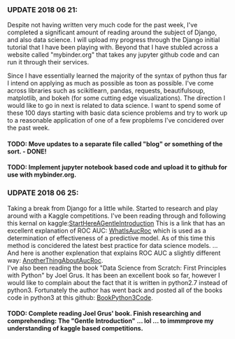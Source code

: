 ### UPDATE 2018 06 21:  
Despite not having written very much code for the past week, I've completed a significant amount of reading around the subject of Django, and also data science. I will upload my progress through the Django initial tutorial that I have been playing with. Beyond that I have stubled across a website called "mybinder.org" that takes any jupyter github code and can run it through their services. 

Since I have essentially learned the majority of the syntax of python thus far I intend on applying as much as possible as toon as possible. I've come across libraries such as scikitlearn, pandas, requests, beautifulsoup, matplotlib, and bokeh (for some cutting edge visualizations). The direction I would like to go in next is related to data science. I want to spend some of these 100 days starting with basic data science problems and try to work up to a reasonable application of one of a few propblems I've concidered over the past week. 

#### TODO: Move updates to a separate file called "blog" or something of the sort. - DONE!    
#### TODO: Implement jupyter notebook based code and upload it to github for use with mybinder.org. 

### UDPATE 2018 06 25:  
Taking a break from Django for a little while. Started to research and play around with a Kaggle competitions. I've been reading through and following this kernal on kaggle:[StartHereAGentleIntroduction](https://www.kaggle.com/willkoehrsen/start-here-a-gentle-introduction)
This is a link that has an excellent explanation of ROC AUC: [WhatIsAucRoc](https://stats.stackexchange.com/questions/132777/what-does-auc-stand-for-and-what-is-it) which is used as a determination of effectiveness of a predictive model. As of this time this method is concidered the 
latest best practice for data science models. ... And here is another explenation that explains ROC AUC a slightly different way: [AnotherThingAboutAucRoc](https://web.archive.org/web/20160407221300/http://metaoptimize.com:80/qa/questions/988/simple-explanation-of-area-under-the-roc-curve).   
I've also been reading the book "Data Science from Scratch: First Principles with Python" by Joel Grus. It has been an excellent book so far, however I would like to complain about the fact that it is written in python2.7 instead of python3. Fortunately the author has went back
and posted all of the books code in python3 at this github: [BookPython3Code](https://github.com/joelgrus/data-science-from-scratch/tree/master/code-python3).

#### TODO: Complete reading Joel Grus' book. Finish researching and comprehending: The "Gentle Introduction" ... lol ... to immmprove my understanding of kaggle based competitions. 

